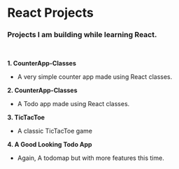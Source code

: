 # React Projects
### Projects I am building while learning React.  
&nbsp;

**1. CounterApp-Classes**
* A very simple counter app made using React classes.
&nbsp;&nbsp;

__2. CounterApp-Classes__
* A Todo app made using React classes.
&nbsp;

**3. TicTacToe**
* A classic TicTacToe game 
&nbsp;

**4. A Good Looking Todo App**
* Again, A todomap but with more features this time.

